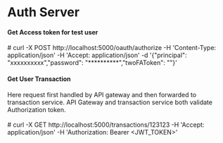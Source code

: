# Auth Server

#### Get Access token for test user
\# curl -X POST http://localhost:5000/oauth/authorize -H 'Content-Type: application/json' -H 'Accept: application/json' -d '{"principal": "xxxxxxxxxx","password": "**********","twoFAToken": ""}'


#### Get User Transaction
Here request first handled by API gateway and then forwarded to transaction service. API Gateway and transaction service both validate Authorization token.<br/><br/>
\# curl -X GET http://localhost:5000/transactions/123123 -H 'Accept: application/json' -H 'Authorization: Bearer <JWT_TOKEN>'

